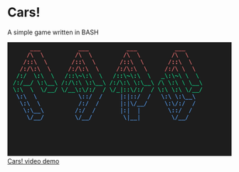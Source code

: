 # Cars!
A simple game written in BASH

![Cars! gif demo](cars.gif)
[Cars! video demo](https://youtu.be/wswtgqgFep4)

